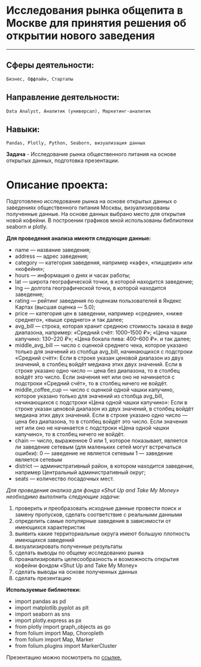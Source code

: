 # Исследования рынка общепита в Москве для принятия решения об открытии нового заведения
________________
## Сферы деятельности: 
`Бизнес, Оффлайн, Стартапы`

## Направление деятельности: 
`Data Analyst, Аналитик (универсал), Маркетинг-аналитик`

## Навыки:
`Pandas, Plotly, Python, Seaborn, визуализация данных`

**Задача** - Исследование рынка общественного питания на основе открытых данных, подготовка презентации.

# Описание проекта: 
Подготовлено исследование рынка на основе открытых данных о заведениях общественного питания Москвы, визуализированы полученные данные. На основе данных выбрано место для открытия новой кофейни. В построении графиков мной использованы библиотеки seaborn и plotly. 

**Для проведения анализа имеютя следующие данные:**

- name — название заведения;
- address — адрес заведения;
- category — категория заведения, например «кафе», «пиццерия» или «кофейня»;
- hours — информация о днях и часах работы;
- lat — широта географической точки, в которой находится заведение;
- lng — долгота географической точки, в которой находится заведение;
- rating — рейтинг заведения по оценкам пользователей в Яндекс Картах (высшая оценка — 5.0);
- price — категория цен в заведении, например «средние», «ниже среднего», «выше среднего» и так далее;
- avg_bill — строка, которая хранит среднюю стоимость заказа в виде диапазона, например: «Средний счёт: 1000–1500 ₽»; «Цена чашки капучино: 130–220 ₽»; «Цена бокала пива: 400–600 ₽». и так далее;
- middle_avg_bill — число с оценкой среднего чека, которое указано только для значений из столбца avg_bill, начинающихся с подстроки «Средний счёт»: Если в строке указан ценовой диапазон из двух значений, в столбец войдёт медиана этих двух значений. Если в строке указано одно число — цена без диапазона, то в столбец войдёт это число. Если значения нет или оно не начинается с подстроки «Средний счёт», то в столбец ничего не войдёт.
- middle_coffee_cup — число с оценкой одной чашки капучино, которое указано только для значений из столбца avg_bill, начинающихся с подстроки «Цена одной чашки капучино»: Если в строке указан ценовой диапазон из двух значений, в столбец войдёт медиана этих двух значений. Если в строке указано одно число — цена без диапазона, то в столбец войдёт это число. Если значения нет или оно не начинается с подстроки «Цена одной чашки капучино», то в столбец ничего не войдёт.
- chain — число, выраженное 0 или 1, которое показывает, является ли заведение сетевым (для маленьких сетей могут встречаться ошибки): 0 — заведение не является сетевым 1 — заведение является сетевым
- district — административный район, в котором находится заведение, например Центральный административный округ;
- seats — количество посадочных мест.

*Для проведения анализа для фонда «Shut Up and Take My Money» необходимо выполнить следующие задачи:*

1) проверить и преобразовать исходные данные провести поиск и замену пропусков, сделать соответствие с реальными данными
2) определить самые популярные заведения в зависимости от имеющихся характеристик
3) выявить какие территориальные округа имеют большую плотность имеющихся заведений
4) визуализировать полученные результаты
5) сделать выводы по общему исследованию рынка
6) проанализировать целесообразность и возможность открытия кофейни фондом «Shut Up and Take My Money»
7) сделать выводы на основе полученных данных
8) сделать презентацию

**Используемые библиотеки:**

- import pandas as pd
- import matplotlib.pyplot as plt
- import seaborn as sns
- import plotly.express as px
- from plotly import graph_objects as go
- from folium import Map, Choropleth
- from folium import Map, Marker
- from folium.plugins import MarkerCluster

Презентацию можно посмотреть по [ссылке.](https://disk.yandex.ru/i/xsJqJ7QvBxUMPw)
